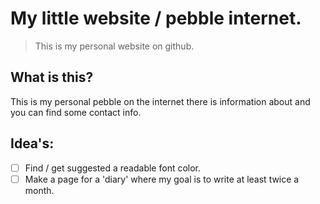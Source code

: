 
# My little website / pebble internet.

> This is my personal website on github.

## What is this?

This is my personal pebble on the internet there is information about and you can find some contact info.

## Idea's:

- [ ] Find / get suggested a readable font color.
- [ ] Make a page for a 'diary' where my goal is to write at least twice a month.
